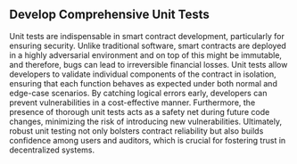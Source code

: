 ## Develop Comprehensive Unit Tests

Unit tests are indispensable in smart contract development, particularly for ensuring security. Unlike traditional software, smart contracts are deployed in a highly adversarial environment and on top of this might be immutable, and therefore, bugs can lead to irreversible financial losses.
Unit tests allow developers to validate individual components of the contract in isolation, ensuring that each function behaves as expected under both normal and edge-case scenarios. By catching logical errors early, developers can prevent vulnerabilities in a cost-effective manner.
Furthermore, the presence of thorough unit tests acts as a safety net during future code changes, minimizing the risk of introducing new vulnerabilities.
Ultimately, robust unit testing not only bolsters contract reliability but also builds confidence among users and auditors, which is crucial for fostering trust in decentralized systems.